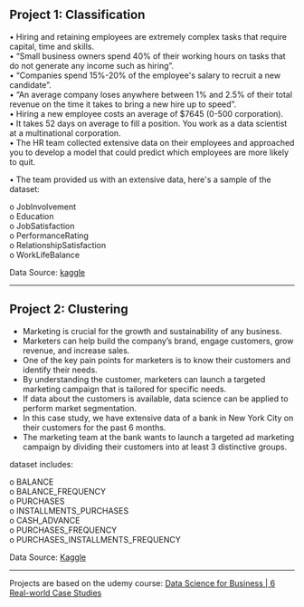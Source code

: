 ## Project 1: Classification
• Hiring and retaining employees are extremely complex tasks that
require capital, time and skills.<br>
• “Small business owners spend 40% of their working hours on tasks
that do not generate any income such as hiring”.<br>
• “Companies spend 15%-20% of the employee's salary to recruit a
new candidate”.<br>
• “An average company loses anywhere between 1% and 2.5% of their
total revenue on the time it takes to bring a new hire up to speed”.<br>
• Hiring a new employee costs an average of $7645 (0-500 corporation).<br>
• It takes 52 days on average to fill a position. You work as a
data scientist at a multinational corporation.<br>
• The HR team collected extensive data on their employees and
approached you to develop a model that could predict which employees
are more likely to quit.<br>

• The team provided us with an extensive data, here's a sample of
the dataset:

o JobInvolvement<br>
o Education<br>
o JobSatisfaction<br>
o PerformanceRating<br>
o RelationshipSatisfaction<br>
o WorkLifeBalance<br>

Data Source: [kaggle](https://www.kaggle.com/pavansubhasht/ibm-hr-analytics-attrition-dataset)

-----------------------------------
## Project 2: Clustering

* Marketing is crucial for the growth and sustainability of any business.
* Marketers can help build the company’s brand, engage customers, grow revenue, and increase sales.
* One of the key pain points for marketers is to know their customers and identify their needs.
* By understanding the customer, marketers can launch a targeted marketing campaign that is tailored for specific needs.
* If data about the customers is available, data science can be applied to perform market segmentation.
* In this case study, we have extensive data of a bank in New York City on their customers for the past 6 months. 
* The marketing team at the bank wants to launch a targeted ad marketing campaign by dividing their customers into at least 3 distinctive groups.  

dataset includes:

o BALANCE<br>
o BALANCE_FREQUENCY<br>
o PURCHASES<br>
o INSTALLMENTS_PURCHASES<br>
o CASH_ADVANCE<br>
o PURCHASES_FREQUENCY<br>
o PURCHASES_INSTALLMENTS_FREQUENCY<br>

Data Source: [Kaggle](https://www.kaggle.com/arjunbhasin2013/ccdata)

----------------------------------
Projects are based on the udemy course: [Data Science for Business | 6 Real-world Case Studies](https://www.udemy.com/course/data-science-for-business-6-real-world-case-studies/)
